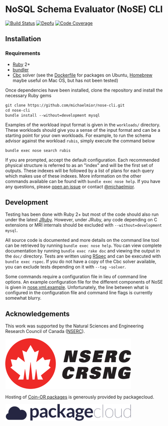 # NoSQL Schema Evaluator (NoSE) CLI

[![Build Status](https://travis-ci.org/michaelmior/nose-cli.svg?branch=master)](https://travis-ci.org/michaelmior/nose-cli)
[![Depfu](https://badges.depfu.com/badges/0e30a5c5a7e233ee2900a8a92e52ba64/overview.svg)](https://depfu.com/github/michaelmior/nose-cli?project_id=6966)
[![Code Coverage](https://scrutinizer-ci.com/g/michaelmior/nose-cli/badges/coverage.png?b=master)](https://scrutinizer-ci.com/g/michaelmior/nose-cli/?branch=master)

## Installation

### Requirements

 * [Ruby](https://www.ruby-lang.org/) 2+
 * [bundler](http://bundler.io/)
 * [Cbc](https://projects.coin-or.org/Cbc) solver (see the [Dockerfile](Dockerfile) for packages on Ubuntu, [Homebrew](https://github.com/coin-or-tools/homebrew-coinor) maybe useful on Mac OS, but has not been tested)

Once dependencies have been installed, clone the repository and install the necessary Ruby gems

    git clone https://github.com/michaelmior/nose-cli.git
    cd nose-cli
    bundle install --without=development mysql

Examples of the workload input format is given in the `workloads/` directory.
These workloads should give you a sense of the input format and can be a starting point for your own workloads.
For example, to run the schema advisor against the workload `rubis`, simply execute the command below

    bundle exec nose search rubis

If you are prompted, accept the default configuration.
Each recommended physical structure is referred to as an "index" and will be the first set of outputs.
These indexes will be followed by a list of plans for each query which makes use of these indexes.
More information on the other commands available can be found with `bundle exec nose help`.
If you have any questions, please [open an issue](https://github.com/michaelmior/NoSE/issues/new) or contact [@michaelmior](https://github.com/michaelmior/).

## Development

Testing has been done with Ruby 2+ but most of the code should also run under the latest [JRuby](http://jruby.org/).
However, under JRuby, any code depending on C extensions or MRI internals should be excluded with `--without=development mysql`.

All source code is documented and more details on the command line tool can be retrieved by running `bundle exec nose help`.
You can view complete documentation by running `bundle exec rake doc` and viewing the output in the `doc/` directory.
Tests are written using [RSpec](http://rspec.info/) and can be executed with `bundle exec rspec`.
If you do not have a copy of the Cbc solver available, you can exclude tests depending on it with `--tag ~solver`.

Some commands require a configuration file in lieu of command line options.
An example configuration file for the different components of NoSE is given in [nose.yml.example](data/nose-cli/nose.yml.example).
Unfortunately, the line between what is configured in the configuration file and command line flags is currently somewhat blurry.

## Acknowledgements

This work was supported by the Natural Sciences and Engineering Research Council of Canada ([NSERC](http://nserc.gc.ca)).

[![NSERC](assets/NSERC-logo.png)](http://nserc.gc.ca)

Hosting of [Coin-OR packages](https://packagecloud.io/michaelmior/coinor/) is generously provided by packagecloud.

[![packagecloud](assets/packagecloud-logo.png)](https://packagecloud.io)
